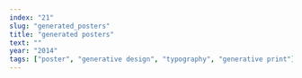 ```yaml
---
index: "21"
slug: "generated_posters"
title: "generated posters"
text: ""
year: "2014"
tags: ["poster", "generative design", "typography", "generative print"]
---
```

